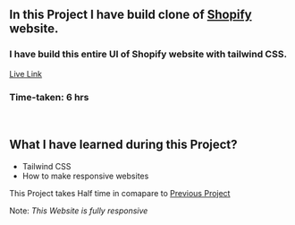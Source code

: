 ## In this Project I have build clone of [Shopify](https://shopify.in) website.

### I have build this entire UI of Shopify website with tailwind CSS.

[Live Link](https://shopify-website-clone.vercel.app/)

### Time-taken: 6 hrs

&nbsp;

## What I have learned during this Project?

- Tailwind CSS
- How to make responsive websites

This Project takes Half time in comapare to [Previous Project](https://github.com/AmanSingh-me/Paytm-website-clone)

Note: _This Website is fully responsive_
